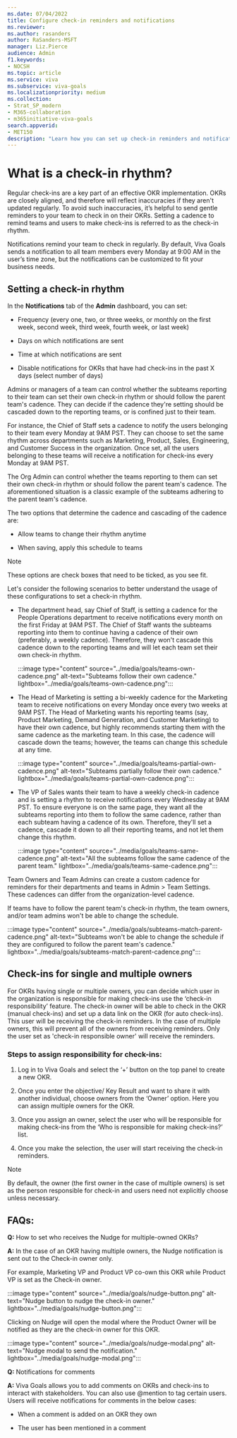 ```yaml
---
ms.date: 07/04/2022
title: Configure check-in reminders and notifications
ms.reviewer: 
ms.author: rasanders
author: RaSanders-MSFT
manager: Liz.Pierce
audience: Admin
f1.keywords:
- NOCSH
ms.topic: article
ms.service: viva
ms.subservice: viva-goals
ms.localizationpriority: medium
ms.collection:  
- Strat_SP_modern
- M365-collaboration
- m365initiative-viva-goals  
search.appverid:
- MET150
description: "Learn how you can set up check-in reminders and notifications in Viva Goals"
---
```


# What is a check-in rhythm? 

Regular check-ins are a key part of an effective OKR implementation. OKRs are closely aligned, and therefore will reflect inaccuracies if they aren't updated regularly. To avoid such inaccuracies, it’s helpful to send gentle reminders to your team to check in on their OKRs. Setting a cadence to remind teams and users to make check-ins is referred to as the check-in rhythm.

Notifications remind your team to check in regularly. By default, Viva Goals sends a notification to all team members every Monday at 9:00 AM in the user’s time zone, but the notifications can be customized to fit your business needs. 

## Setting a check-in rhythm

In the **Notifications** tab of the **Admin** dashboard, you can set:

- Frequency (every one, two, or three weeks, or monthly on the first week, second week, third week, fourth week, or last week)

- Days on which notifications are sent 

- Time at which notifications are sent

- Disable notifications for OKRs that have had check-ins in the past X days (select number of days)

Admins or managers of a team can control whether the subteams reporting to their team can set their own check-in rhythm or should follow the parent team's cadence. They can decide if the cadence they're setting should be cascaded down to the reporting teams, or is confined just to their team. 

For instance, the Chief of Staff sets a cadence to notify the users belonging to their team every Monday at 9AM PST. They can choose to set the same rhythm across departments such as Marketing, Product, Sales, Engineering, and Customer Success in the organization. Once set, all the users belonging to these teams will receive a notification for check-ins every Monday at 9AM PST. 

The Org Admin can control whether the teams reporting to them can set their own check-in rhythm or should follow the parent team's cadence. The aforementioned situation is a classic example of the subteams adhering to the parent team's cadence. 

The two options that determine the cadence and cascading of the cadence are: 

- Allow teams to change their rhythm anytime 

- When saving, apply this schedule to teams 

> [!NOTE]
> These options are check boxes that need to be ticked, as you see fit. 

Let's consider the following scenarios to better understand the usage of these configurations to set a check-in rhythm. 

- The department head, say Chief of Staff, is setting a cadence for the People Operations department to receive notifications every month on the first Friday at 9AM PST. The Chief of Staff wants the subteams reporting into them to continue having a cadence of their own (preferably, a weekly cadence). Therefore, they won't cascade this cadence down to the reporting teams and will let each team set their own check-in rhythm. 

   :::image type="content" source="../media/goals/teams-own-cadence.png" alt-text="Subteams follow their own cadence." lightbox="../media/goals/teams-own-cadence.png":::

- The Head of Marketing is setting a bi-weekly cadence for the Marketing team to receive notifications on every Monday once every two weeks at 9AM PST. The Head of Marketing wants his reporting teams (say, Product Marketing, Demand Generation, and Customer Marketing) to have their own cadence, but highly recommends starting them with the same cadence as the marketing team. In this case, the cadence will cascade down the teams; however, the teams can change this schedule at any time. 

   :::image type="content" source="../media/goals/teams-partial-own-cadence.png" alt-text="Subteams partially follow their own cadence." lightbox="../media/goals/teams-partial-own-cadence.png":::

- The VP of Sales wants their team to have a weekly check-in cadence and is setting a rhythm to receive notifications every Wednesday at 9AM PST. To ensure everyone is on the same page, they want all the subteams reporting into them to follow the same cadence, rather than each subteam having a cadence of its own. Therefore, they'll set a cadence, cascade it down to all their reporting teams, and not let them change this rhythm.

   :::image type="content" source="../media/goals/teams-same-cadence.png" alt-text="All the subteams follow the same cadence of the parent team." lightbox="../media/goals/teams-same-cadence.png":::

Team Owners and Team Admins can create a custom cadence for reminders for their departments and teams in Admin > Team Settings. These cadences can differ from the organization-level cadence. 

If teams have to follow the parent team's check-in rhythm, the team owners, and/or team admins won't be able to change the schedule. 

:::image type="content" source="../media/goals/subteams-match-parent-cadence.png" alt-text="Subteams won't be able to change the schedule if they are configured to follow the parent team's cadence." lightbox="../media/goals/subteams-match-parent-cadence.png":::


## Check-ins for single and multiple owners

For OKRs having single or multiple owners, you can decide which user in the organization is responsible for making check-ins use the ‘check-in responsibility’ feature. The check-in owner will be able to check in the OKR (manual check-ins) and set up a data link on the OKR (for auto check-ins). This user will be receiving the check-in reminders. In the case of multiple owners, this will prevent all of the owners from receiving reminders. Only the user set as 'check-in responsible owner' will receive the reminders.

### Steps to assign responsibility for check-ins:

1. Log in to Viva Goals and select the ‘+’ button on the top panel to create a new OKR.

2. Once you enter the objective/ Key Result and want to share it with another individual, choose owners from the ‘Owner’ option. Here you can assign multiple owners for the OKR.

3. Once you assign an owner, select the user who will be responsible for making check-ins from the ‘Who is responsible for making check-ins?’ list.

4. Once you make the selection, the user will start receiving the check-in reminders.

> [!NOTE]
> By default, the owner (the first owner in the case of multiple owners) is set as the person responsible for check-in and users need not explicitly choose unless necessary.

## FAQs: 

**Q:** How to set who receives the Nudge for multiple-owned OKRs?

**A:** In the case of an OKR having multiple owners, the Nudge notification is sent out to the Check-in owner only.

   For example, Marketing VP and Product VP co-own this OKR while Product VP is set as the Check-in owner.

   :::image type="content" source="../media/goals/nudge-button.png" alt-text="Nudge button to nudge the check-in owner." lightbox="../media/goals/nudge-button.png":::

   Clicking on Nudge will open the modal where the Product Owner will be notified as they are the check-in owner for this OKR.

   :::image type="content" source="../media/goals/nudge-modal.png" alt-text="Nudge modal to send the notification." lightbox="../media/goals/nudge-modal.png":::

**Q:** Notifications for comments

**A:** Viva Goals allows you to add comments on OKRs and check-ins to interact with stakeholders. You can also use @mention to tag certain users. Users will receive notifications for comments in the below cases:

   - When a comment is added on an OKR they own

   - The user has been mentioned in a comment


